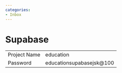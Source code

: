 ```yaml
---
categories:
- Inbox
---
```

# Supabase

  

|     |     |
| --- | --- |
| Project Name | education |
| Password | educationsupabasejsk@100 |